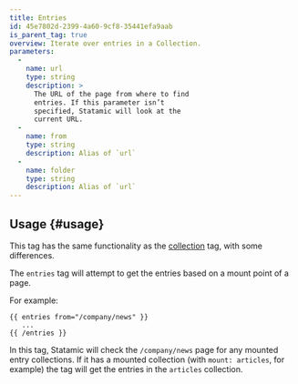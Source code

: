 ```yaml
---
title: Entries
id: 45e7802d-2399-4a60-9cf8-35441efa9aab
is_parent_tag: true
overview: Iterate over entries in a Collection.
parameters:
  -
    name: url
    type: string
    description: >
      The URL of the page from where to find
      entries. If this parameter isn’t
      specified, Statamic will look at the
      current URL.
  -
    name: from
    type: string
    description: Alias of `url`
  -
    name: folder
    type: string
    description: Alias of `url`
---
```

## Usage {#usage}

This tag has the same functionality as the [collection](collection) tag, with some differences.

The `entries` tag will attempt to get the entries based on a mount point of a page.

For example:

```
{{ entries from="/company/news" }}
   ...
{{ /entries }}
```

In this tag, Statamic will check the `/company/news` page for any mounted entry collections. If it has a mounted collection (with `mount: articles`, for example) the tag will get the entries in the `articles` collection.

[collection]: /tags/collection
